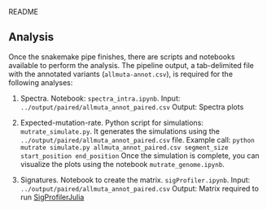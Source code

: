  README

## Analysis ##

Once the snakemake pipe finishes, there are scripts and notebooks available to perform the analysis. The pipeline output, a tab-delimited file with the annotated variants (`allmuta-annot.csv`), is required for the following analyses:

1. Spectra. 
   Notebook: `spectra_intra.ipynb`. 
   Input: `../output/paired/allmuta_annot_paired.csv`
   Output: Spectra plots

2. Expected-mutation-rate. 
   Python script for simulations: `mutrate_simulate.py`. It generates the simulations using the `../output/paired/allmuta_annot_paired.csv` file. Example call:
   `python mutrate simulate.py allmuta_annot_paired.csv segment_size start_position end_position`
   Once the simulation is complete, you can visualize the plots using the notebook `mutrate_genome.ipynb`.
   
3. Signatures. 
   Notebook to create the matrix. `sigProfiler.ipynb`.
   Input: `../output/paired/allmuta_annot_paired.csv`
   Output: Matrix required to run [SigProfilerJulia](`https://bitbucket.org/bbglab/sigprofilerjulia/src/master/`)

